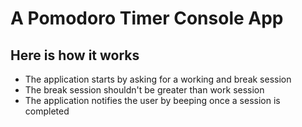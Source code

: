 # A Pomodoro Timer Console App
## Here is how it works
* The application starts by asking for a working and break session
* The break session shouldn't be greater than work session
* The application notifies the user by beeping once a session is completed
